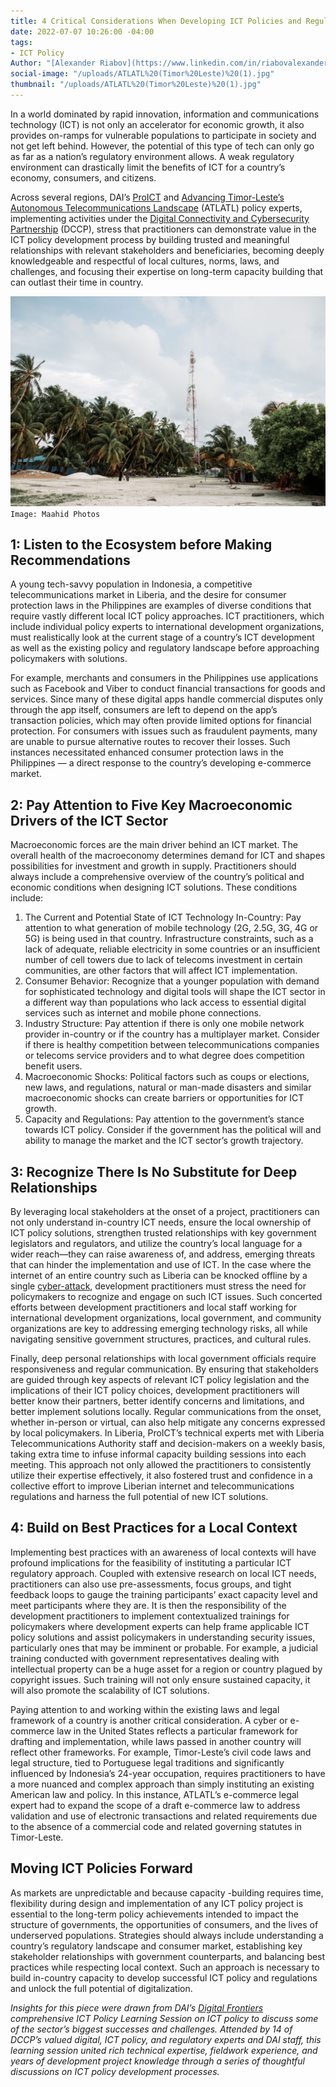 ```yaml
---
title: 4 Critical Considerations When Developing ICT Policies and Regulations
date: 2022-07-07 10:26:00 -04:00
tags:
- ICT Policy
Author: "[Alexander Riabov](https://www.linkedin.com/in/riabovalexander/)"
social-image: "/uploads/ATLATL%20(Timor%20Leste)%20(1).jpg"
thumbnail: "/uploads/ATLATL%20(Timor%20Leste)%20(1).jpg"
---
```


In a world dominated by rapid innovation, information and communications technology (ICT) is not only an accelerator for economic growth, it also provides on-ramps for vulnerable populations to participate in society and not get left behind. However, the potential of this type of tech can only go as far as a nation’s regulatory environment allows. A weak regulatory environment can drastically limit the benefits of ICT for a country’s economy, consumers, and citizens.  


Across several regions, DAI’s [ProICT](https://www.usaid.gov/digital-development/pro-ict-factsheet) and [Advancing Timor-Leste’s Autonomous Telecommunications Landscape](https://www.usaid.gov/sites/default/files/documents/ATLATL_Advancing_Timor-Lestes_Autonomous_Telecomunications_Landscape_Factsheet.pdf) (ATLATL) policy experts, implementing activities under the [Digital Connectivity and Cybersecurity Partnership](https://www.state.gov/digital-connectivity-and-cybersecurity-partnership/) (DCCP), stress that practitioners can demonstrate value in the ICT policy development process by building trusted and meaningful relationships with relevant stakeholders and beneficiaries, becoming deeply knowledgeable and respectful of local cultures, norms, laws, and challenges, and focusing their expertise on long-term capacity building that can outlast their time in country.

![ATLATL (Timor Leste) (1).jpg](/uploads/ATLATL%20(Timor%20Leste)%20(1).jpg) `Image: Maahid Photos`

<!--more--> 

## 1: Listen to the Ecosystem before Making Recommendations

A young tech-savvy population in Indonesia, a competitive telecommunications market in Liberia, and the desire for consumer protection laws in the Philippines are examples of diverse conditions that require vastly different local ICT policy approaches. ICT practitioners, which include individual policy experts to international development organizations, must realistically look at the current stage of a country’s ICT development as well as the existing policy and regulatory landscape before approaching policymakers with solutions. 

For example, merchants and consumers in the Philippines use applications such as Facebook and Viber to conduct financial transactions for goods and services. Since many of these digital apps handle commercial disputes only through the app itself, consumers are left to depend on the app’s transaction policies, which may often provide limited options for financial protection. For consumers with issues such as fraudulent payments, many are unable to pursue alternative routes to recover their losses. Such instances necessitated enhanced consumer protection laws in the Philippines — a direct response to the country’s developing e-commerce market. 

## 2: Pay Attention to Five Key Macroeconomic Drivers of the ICT Sector 

Macroeconomic forces are the main driver behind an ICT market. The overall health of the macroeconomy determines demand for ICT and shapes possibilities for investment and growth in supply. Practitioners should always include a comprehensive overview of the country’s political and economic conditions when designing ICT solutions. These conditions include:
1. The Current and Potential State of ICT Technology In-Country: Pay attention to what generation of mobile technology (2G, 2.5G, 3G, 4G or 5G) is being used in that country. Infrastructure constraints, such as a lack of adequate, reliable electricity in some countries or an insufficient number of cell towers due to lack of telecoms investment in certain communities, are other factors that will affect ICT implementation.  
2. Consumer Behavior: Recognize that a younger population with demand for sophisticated technology and digital tools will shape the ICT sector in a different way than populations who lack access to essential digital services such as internet and mobile phone connections.
3.  Industry Structure: Pay attention if there is only one mobile network provider in-country or if the country has a multiplayer market. Consider if there is healthy competition between telecommunications companies or telecoms service providers and to what degree does competition benefit users. 
4.  Macroeconomic Shocks: Political factors such as coups or elections, new laws, and regulations, natural or man-made disasters and similar macroeconomic shocks can create barriers or opportunities for ICT growth.
5.  Capacity and Regulations: Pay attention to the government’s stance towards ICT policy. Consider if the government has the political will and ability to manage the market and the ICT sector’s growth trajectory. 

## 3: Recognize There Is No Substitute for Deep Relationships 
By leveraging local stakeholders at the onset of a project, practitioners can not only understand in-country ICT needs, ensure the local ownership of ICT policy solutions, strengthen trusted relationships with key government legislators and regulators, and utilize the country’s local language for a wider reach—they can raise awareness of, and address, emerging threats that can hinder the implementation and use of ICT. In the case where the internet of an entire country such as Liberia can be knocked offline by a single [cyber-attack](https://www.bloomberg.com/news/features/2019-12-20/spiderman-hacker-daniel-kaye-took-down-liberia-s-internet), development practitioners must stress the need for policymakers to recognize and engage on such ICT issues. Such concerted efforts between development practitioners and local staff working for international development organizations, local government, and community organizations are key to addressing emerging technology risks, all while navigating sensitive government structures, practices, and cultural rules. 

Finally, deep personal relationships with local government officials require responsiveness and regular communication. By ensuring that stakeholders are guided through key aspects of relevant ICT policy legislation and the implications of their ICT policy choices, development practitioners will better know their partners, better identify concerns and limitations, and better implement solutions locally. Regular communications from the onset, whether in-person or virtual, can also help mitigate any concerns expressed by local policymakers. In Liberia, ProICT’s technical experts met with Liberia Telecommunications Authority staff and decision-makers on a weekly basis, taking extra time to infuse informal capacity building sessions into each meeting. This approach not only allowed the practitioners to consistently utilize their expertise effectively, it also fostered trust and confidence in a collective effort to improve Liberian internet and telecommunications regulations and harness the full potential of new ICT solutions.

## 4: Build on Best Practices for a Local Context

Implementing best practices with an awareness of local contexts will have profound implications for the feasibility of instituting a particular ICT regulatory approach. Coupled with extensive research on local ICT needs, practitioners can also use pre-assessments, focus groups, and tight feedback loops to gauge the training participants’ exact capacity level and meet participants where they are. It is then the responsibility of the development practitioners to implement contextualized trainings for policymakers where development experts can help frame applicable ICT policy solutions and assist policymakers in understanding security issues, particularly ones that may be imminent or probable. For example, a judicial training conducted with government representatives dealing with intellectual property can be a huge asset for a region or country plagued by copyright issues. Such training will not only ensure sustained capacity, it will also promote the scalability of ICT solutions.

Paying attention to and working within the existing laws and legal framework of a country is another critical consideration. A cyber or e-commerce law in the United States reflects a particular framework for drafting and implementation, while laws passed in another country will reflect other frameworks. For example, Timor-Leste’s civil code laws and legal structure, tied to Portuguese legal traditions and significantly influenced by Indonesia’s 24-year occupation, requires practitioners to have a more nuanced and complex approach than simply instituting an existing American law and policy. In this instance, ATLATL’s e-commerce legal expert had to expand the scope of a draft e-commerce law to address validation and use of electronic transactions and related requirements due to the absence of a commercial code and related governing statutes in Timor-Leste. 

## Moving ICT Policies Forward

As markets are unpredictable and because capacity -building requires time, flexibility during design and implementation of any ICT policy project is essential to the long-term policy achievements intended to impact the structure of governments, the opportunities of consumers, and the lives of underserved populations. Strategies should always include understanding a country’s regulatory landscape and consumer market, establishing key stakeholder relationships with government counterparts, and balancing best practices while respecting local context. Such an approach is necessary to build in-country capacity to develop successful ICT policy and regulations and unlock the full potential of digitalization. 

*Insights for this piece were drawn from DAI’s [Digital Frontiers](https://www.dai.com/our-work/projects/worldwide-digital-frontiers-df) comprehensive ICT Policy Learning Session on ICT policy to discuss some of the sector’s biggest successes and challenges. Attended by 14 of DCCP’s valued digital, ICT policy, and regulatory experts and DAI staff, this learning session united rich technical expertise, fieldwork experience, and years of development project knowledge through a series of thoughtful discussions on ICT policy development processes.*